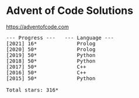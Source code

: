 # Advent of Code Solutions

https://adventofcode.com

<pre>
--- Progress ---   --- Language ---
[2021] 16*             Prolog
[2020] 50*             Prolog
[2019] 50*             Python
[2018] 50*             Python
[2017] 50*             C++
[2016] 50*             C++
[2015] 50*             Python

Total stars: 316*
</pre>

